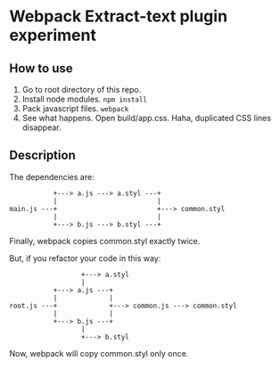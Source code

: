 Webpack Extract-text plugin experiment
======================================

## How to use

1. Go to root directory of this repo.
2. Install node modules.
   `npm install`
3. Pack javascript files.
   `webpack`
4. See what happens.
   Open build/app.css. Haha, duplicated CSS lines disappear.

## Description

The dependencies are:

```
           +---> a.js ---> a.styl ---+
           |                         |
main.js ---+                         +---> common.styl
           |                         |
           +---> b.js ---> b.styl ---+
```

Finally, webpack copies common.styl exactly twice.

But, if you refactor your code in this way:

```
                  +---> a.styl
                  |
           +---> a.js ---+
           |             |
root.js ---+             +---> common.js ---> common.styl
           |             |
           +---> b.js ---+
                  |
                  +---> b.styl
```

Now, webpack will copy common.styl only once.
